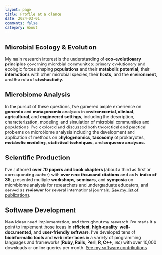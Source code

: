 ```yaml
---
layout: page
title: Profile at a glance
date: 2024-03-01
comments: false
category: About
---
```


## Microbial Ecology & Evolution
My main research interest is the understanding of
**eco-evolutionary principles** governing microbial communities:
primary evolutionary and ecologic forces shaping **populations** and their
**metabolic potential**, their **interactions** with other microbial species,
their **hosts**, and the **environment**, and the role of **stochasticity**.

## Microbiome Analysis
In the pursuit of these questions, I’ve garnered ample experience on **genomic**
and **metagenomic** analyses in **environmental**, **clinical**,
**agricultural**, and **engineered settings**, including the description,
characterization, modeling, and simulation of microbial communities and
populations.
I’ve explored and discussed both theoretical and practical problems on
microbiome analysis including the development and application of methods on
**phylogenomics**, **taxonomy** of prokaryotes, **metabolic modeling**,
**statistical techniques**, and **sequence analyses**.

## Scientific Production
I’ve authored **over 70 papers and book chapters** (about a third as first
or corresponding author) with **over nine thousand citations** and an
**h-index of 35**, presented multiple **workshops**, **seminars**, and
**symposia** on microbiome analysis for researchers and undergraduate educators,
and served as **reviewer** for several international journals.
[See my list of publications](/publications/).

## Software Development
New ideas need implementation, and throughout my research I’ve made it a point
to implement those ideas in **efficient**, **high-quality**,
**well-documented**, and **user-friendly software**.
I’ve developed tens of **bioinformatic tools** and **web interfaces** in a
variety of programming languages and frameworks (**Ruby**, **Rails**, **Perl**,
**R**, **C++**, *etc*) with over 10,000 downloads or online queries per month.
[See my software contributions](/software/).
